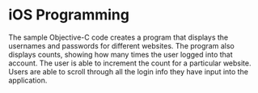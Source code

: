 # iOS Programming

The sample Objective-C code creates a program  that displays the usernames and passwords for different websites. The program
also displays counts, showing how many times the user logged into that account. The user is able to increment the count for a 
particular website. Users are able to scroll through all the login info they have input into the application.